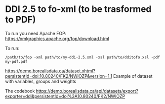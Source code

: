 # DDI 2.5 to fo-xml (to be trasformed to PDF)

To run you need Apache FOP:
https://xmlgraphics.apache.org/fop/download.html

To run:

`/path/to/fop -xml path/to/my-ddi-2.5.xml -xsl path/to/dditofo.xsl -pdf my-pdf.pdf`


https://demo.borealisdata.ca/dataset.xhtml?persistentId=doi:10.80240/FK2/NWIOZP&version=1.1 
Example of dataset with variables, groups and weights

The codebook https://demo.borealisdata.ca/api/datasets/export?exporter=ddi&persistentId=doi%3A10.80240/FK2/NWIOZP
